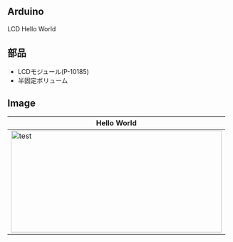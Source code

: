 ## Arduino
LCD Hello World

## 部品
* LCDモジュール(P-10185)
* 半固定ボリューム

## Image
|Hello World|
|---|
|<img src="https://github.com/tk0103/Electronic/blob/master/2_LCD/45138.jpg" alt="test" title="test" width="473" height="229">|